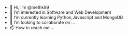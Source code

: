 - 👋 Hi, I’m @methk99
- 👀 I’m interested in Software and Web Development 
- 🌱 I’m currently learning Python,Javascript and MongoDB
- 💞️ I’m looking to collaborate on ...
- 📫 How to reach me ...

<!---
methk99/methk99 is a ✨ special ✨ repository because its `README.md` (this file) appears on your GitHub profile.
You can click the Preview link to take a look at your changes.
--->
